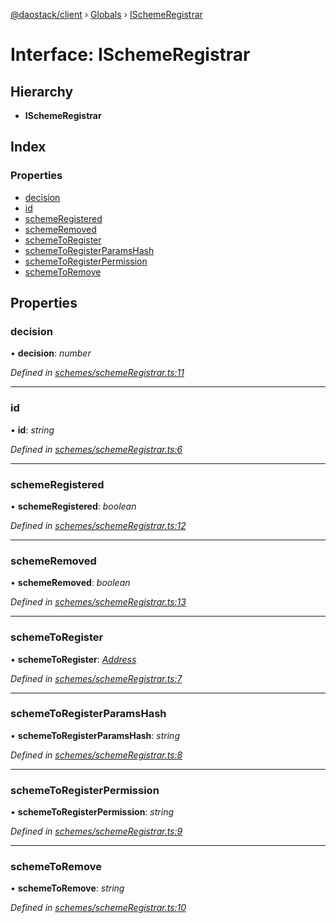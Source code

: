 [@daostack/client](../README.md) › [Globals](../globals.md) › [ISchemeRegistrar](ischemeregistrar.md)

# Interface: ISchemeRegistrar

## Hierarchy

* **ISchemeRegistrar**

## Index

### Properties

* [decision](ischemeregistrar.md#decision)
* [id](ischemeregistrar.md#id)
* [schemeRegistered](ischemeregistrar.md#schemeregistered)
* [schemeRemoved](ischemeregistrar.md#schemeremoved)
* [schemeToRegister](ischemeregistrar.md#schemetoregister)
* [schemeToRegisterParamsHash](ischemeregistrar.md#schemetoregisterparamshash)
* [schemeToRegisterPermission](ischemeregistrar.md#schemetoregisterpermission)
* [schemeToRemove](ischemeregistrar.md#schemetoremove)

## Properties

###  decision

• **decision**: *number*

*Defined in [schemes/schemeRegistrar.ts:11](https://github.com/daostack/client/blob/3edf873/src/schemes/schemeRegistrar.ts#L11)*

___

###  id

• **id**: *string*

*Defined in [schemes/schemeRegistrar.ts:6](https://github.com/daostack/client/blob/3edf873/src/schemes/schemeRegistrar.ts#L6)*

___

###  schemeRegistered

• **schemeRegistered**: *boolean*

*Defined in [schemes/schemeRegistrar.ts:12](https://github.com/daostack/client/blob/3edf873/src/schemes/schemeRegistrar.ts#L12)*

___

###  schemeRemoved

• **schemeRemoved**: *boolean*

*Defined in [schemes/schemeRegistrar.ts:13](https://github.com/daostack/client/blob/3edf873/src/schemes/schemeRegistrar.ts#L13)*

___

###  schemeToRegister

• **schemeToRegister**: *[Address](../globals.md#address)*

*Defined in [schemes/schemeRegistrar.ts:7](https://github.com/daostack/client/blob/3edf873/src/schemes/schemeRegistrar.ts#L7)*

___

###  schemeToRegisterParamsHash

• **schemeToRegisterParamsHash**: *string*

*Defined in [schemes/schemeRegistrar.ts:8](https://github.com/daostack/client/blob/3edf873/src/schemes/schemeRegistrar.ts#L8)*

___

###  schemeToRegisterPermission

• **schemeToRegisterPermission**: *string*

*Defined in [schemes/schemeRegistrar.ts:9](https://github.com/daostack/client/blob/3edf873/src/schemes/schemeRegistrar.ts#L9)*

___

###  schemeToRemove

• **schemeToRemove**: *string*

*Defined in [schemes/schemeRegistrar.ts:10](https://github.com/daostack/client/blob/3edf873/src/schemes/schemeRegistrar.ts#L10)*
